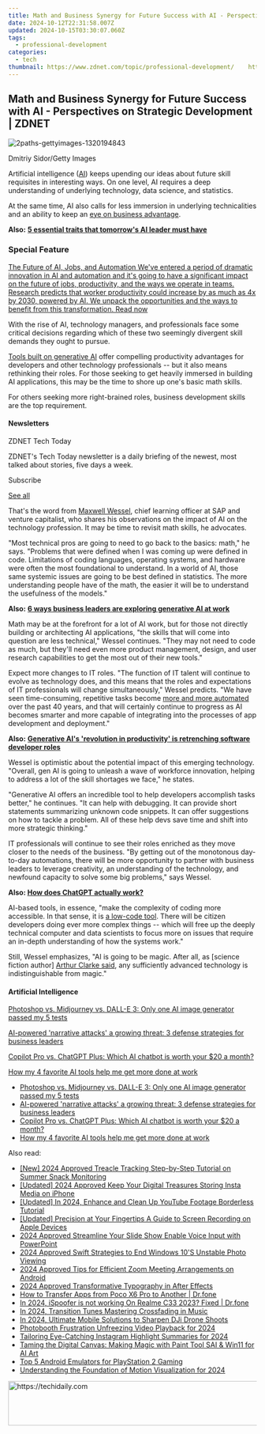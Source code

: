 ```yaml
---
title: Math and Business Synergy for Future Success with AI - Perspectives on Strategic Development | ZDNET
date: 2024-10-12T22:31:58.007Z
updated: 2024-10-15T03:30:07.060Z
tags:
  - professional-development
categories:
  - tech
thumbnail: https://www.zdnet.com/topic/professional-development/    https://www.zdnet.com/a/img/resize/cf620c406d9882ab97dd3353b842adf94e428e79/2023/09/26/3c2c8202-701f-403f-b22d-8d1df03a9b9d/2paths-gettyimages-1320194843.jpg?width=170&height=96&fit=crop&auto=webp
---
```


## Math and Business Synergy for Future Success with AI - Perspectives on Strategic Development | ZDNET

![2paths-gettyimages-1320194843](https://www.zdnet.com/a/img/resize/500a9d2fd44402d0e3411cb1f3a580edc66f5b4f/2023/09/26/3c2c8202-701f-403f-b22d-8d1df03a9b9d/2paths-gettyimages-1320194843.jpg?auto=webp&width=1280)

Dmitriy Sidor/Getty Images

Artificial intelligence ([AI](https://www.zdnet.com/article/what-is-ai-heres-everything-you-need-to-know-about-artificial-intelligence/)) keeps upending our ideas about future skill requisites in interesting ways. On one level, AI requires a deep understanding of underlying technology, data science, and statistics. 

At the same time, AI also calls for less immersion in underlying technicalities and an ability to keep an [eye on business advantage](https://www.zdnet.com/article/why-companies-must-use-ai-to-think-differently-and-not-simply-to-cut-costs/). 

**Also:** [**5 essential traits that tomorrow's AI leader must have**](https://www.zdnet.com/article/5-essential-traits-that-tomorrows-ai-leader-must-have/)

### Special Feature

[The Future of AI, Jobs, and Automation We've entered a period of dramatic innovation in AI and automation and it's going to have a significant impact on the future of jobs, productivity, and the ways we operate in teams. Research predicts that worker productivity could increase by as much as 4x by 2030, powered by AI. We unpack the opportunities and the ways to benefit from this transformation.  Read now](https://www.zdnet.com/collection/the-future-of-ai-jobs-and-automation/)

With the rise of AI, technology managers, and professionals face some critical decisions regarding which of these two seemingly divergent skill demands they ought to pursue.

[Tools built on generative AI](https://www.zdnet.com/article/6-ai-tools-that-can-supercharge-your-everyday-life-and-work/) offer compelling productivity advantages for developers and other technology professionals -- but it also means rethinking their roles. For those seeking to get heavily immersed in building AI applications, this may be the time to shore up one's basic math skills. 

For others seeking more right-brained roles, business development skills are the top requirement. 

#### Newsletters

ZDNET Tech Today

ZDNET's Tech Today newsletter is a daily briefing of the newest, most talked about stories, five days a week.

 Subscribe

[See all](https://www.zdnet.com/newsletters/)

That's the word from [Maxwell Wessel](https://www.linkedin.com/in/maxwellelliot/), chief learning officer at SAP and venture capitalist, who shares his observations on the impact of AI on the technology profession. It may be time to revisit math skills, he advocates. 

"Most technical pros are going to need to go back to the basics: math," he says. "Problems that were defined when I was coming up were defined in code. Limitations of coding languages, operating systems, and hardware were often the most foundational to understand. In a world of AI, those same systemic issues are going to be best defined in statistics. The more understanding people have of the math, the easier it will be to understand the usefulness of the models."

**Also:** [**6 ways business leaders are exploring generative AI at work**](https://www.zdnet.com/article/6-ways-business-leaders-are-exploring-generative-ai-at-work/)

Math may be at the forefront for a lot of AI work, but for those not directly building or architecting AI applications, "the skills that will come into question are less technical," Wessel continues. "They may not need to code as much, but they'll need even more product management, design, and user research capabilities to get the most out of their new tools."

Expect more changes to IT roles. "The function of IT talent will continue to evolve as technology does, and this means that the roles and expectations of IT professionals will change simultaneously," Wessel predicts. "We have seen time-consuming, repetitive tasks become [more and more automated](https://www.zdnet.com/article/ai-has-the-potential-to-automate-40-of-the-average-work-day/) over the past 40 years, and that will certainly continue to progress as AI becomes smarter and more capable of integrating into the processes of app development and deployment."

**Also:** [**Generative AI's 'revolution in productivity' is retrenching software developer roles**](https://www.zdnet.com/article/generative-ais-revolution-in-productivity-are-retrenching-software-developer-roles/)

Wessel is optimistic about the potential impact of this emerging technology. "Overall, gen AI is going to unleash a wave of workforce innovation, helping to address a lot of the skill shortages we face," he states.

"Generative AI offers an incredible tool to help developers accomplish tasks better," he continues. "It can help with debugging. It can provide short statements summarizing unknown code snippets. It can offer suggestions on how to tackle a problem. All of these help devs save time and shift into more strategic thinking."

IT professionals will continue to see their roles enriched as they move closer to the needs of the business. "By getting out of the monotonous day-to-day automations, there will be more opportunity to partner with business leaders to leverage creativity, an understanding of the technology, and newfound capacity to solve some big problems," says Wessel. 

**Also: [How does ChatGPT actually work?](https://www.zdnet.com/article/how-does-chatgpt-work/)**

AI-based tools, in essence, "make the complexity of coding more accessible. In that sense, it is [a low-code tool](https://www.zdnet.com/article/everyone-loves-low-code-development-but-not-all-are-ready-for-it/). There will be citizen developers doing ever more complex things -- which will free up the deeply technical computer and data scientists to focus more on issues that require an in-depth understanding of how the systems work."  
  
Still, Wessel emphasizes, "AI is going to be magic. After all, as \[science fiction author\] [Arthur Clarke said](https://en.wikipedia.org/wiki/Clarke%27s%5Fthree%5Flaws), any sufficiently advanced technology is indistinguishable from magic."

#### Artificial Intelligence

[Photoshop vs. Midjourney vs. DALL-E 3: Only one AI image generator passed my 5 tests](https://www.zdnet.com/article/is-photoshops-new-text-to-image-as-good-as-midjourney-and-dall-e-we-test-it-and-see/ "Photoshop vs. Midjourney vs. DALL-E 3: Only one AI image generator passed my 5 tests")

[AI-powered 'narrative attacks' a growing threat: 3 defense strategies for business leaders](https://www.zdnet.com/article/ai-powered-narrative-attacks-a-growing-threat-3-defense-strategies-for-business-leaders/ "AI-powered 'narrative attacks' a growing threat: 3 defense strategies for business leaders")

[Copilot Pro vs. ChatGPT Plus: Which AI chatbot is worth your $20 a month?](https://www.zdnet.com/article/copilot-pro-vs-chatgpt-plus-which-is-ai-chatbot-is-worth-your-20-a-month/ "Copilot Pro vs. ChatGPT Plus: Which AI chatbot is worth your $20 a month?")

[How my 4 favorite AI tools help me get more done at work](https://www.zdnet.com/article/how-my-4-favorite-ai-tools-help-me-get-more-done-at-work/ "How my 4 favorite AI tools help me get more done at work")

* [Photoshop vs. Midjourney vs. DALL-E 3: Only one AI image generator passed my 5 tests](https://www.zdnet.com/article/is-photoshops-new-text-to-image-as-good-as-midjourney-and-dall-e-we-test-it-and-see/ "Photoshop vs. Midjourney vs. DALL-E 3: Only one AI image generator passed my 5 tests")
* [AI-powered 'narrative attacks' a growing threat: 3 defense strategies for business leaders](https://www.zdnet.com/article/ai-powered-narrative-attacks-a-growing-threat-3-defense-strategies-for-business-leaders/ "AI-powered 'narrative attacks' a growing threat: 3 defense strategies for business leaders")
* [Copilot Pro vs. ChatGPT Plus: Which AI chatbot is worth your $20 a month?](https://www.zdnet.com/article/copilot-pro-vs-chatgpt-plus-which-is-ai-chatbot-is-worth-your-20-a-month/ "Copilot Pro vs. ChatGPT Plus: Which AI chatbot is worth your $20 a month?")
* [How my 4 favorite AI tools help me get more done at work](https://www.zdnet.com/article/how-my-4-favorite-ai-tools-help-me-get-more-done-at-work/ "How my 4 favorite AI tools help me get more done at work")

<ins class="adsbygoogle"
     style="display:block"
     data-ad-format="autorelaxed"
     data-ad-client="ca-pub-7571918770474297"
     data-ad-slot="1223367746"></ins>

<ins class="adsbygoogle"
     style="display:block"
     data-ad-client="ca-pub-7571918770474297"
     data-ad-slot="8358498916"
     data-ad-format="auto"
     data-full-width-responsive="true"></ins>

<span class="atpl-alsoreadstyle">Also read:</span>
<div><ul>
<li><a href="https://screen-sharing-recording.techidaily.com/new-2024-approved-treacle-tracking-step-by-step-tutorial-on-summer-snack-monitoring/"><u>[New] 2024 Approved Treacle Tracking Step-by-Step Tutorial on Summer Snack Monitoring</u></a></li>
<li><a href="https://instagram-videos.techidaily.com/updated-2024-approved-keep-your-digital-treasures-storing-insta-media-on-iphone/"><u>[Updated] 2024 Approved Keep Your Digital Treasures Storing Insta Media on iPhone</u></a></li>
<li><a href="https://youtube-lab.techidaily.com/ed-in-2024-enhance-and-clean-up-youtube-footage-borderless-tutorial/"><u>[Updated] In 2024, Enhance and Clean Up YouTube Footage Borderless Tutorial</u></a></li>
<li><a href="https://visual-screen-recording.techidaily.com/updated-precision-at-your-fingertips-a-guide-to-screen-recording-on-apple-devices/"><u>[Updated] Precision at Your Fingertips A Guide to Screen Recording on Apple Devices</u></a></li>
<li><a href="https://some-tips.techidaily.com/2024-approved-streamline-your-slide-show-enable-voice-input-with-powerpoint/"><u>2024 Approved Streamline Your Slide Show Enable Voice Input with PowerPoint</u></a></li>
<li><a href="https://some-tips.techidaily.com/2024-approved-swift-strategies-to-end-windows-10s-unstable-photo-viewing/"><u>2024 Approved Swift Strategies to End Windows 10'S Unstable Photo Viewing</u></a></li>
<li><a href="https://some-tips.techidaily.com/2024-approved-tips-for-efficient-zoom-meeting-arrangements-on-android/"><u>2024 Approved Tips for Efficient Zoom Meeting Arrangements on Android</u></a></li>
<li><a href="https://some-tips.techidaily.com/2024-approved-transformative-typography-in-after-effects/"><u>2024 Approved Transformative Typography in After Effects</u></a></li>
<li><a href="https://blog-min.techidaily.com/how-to-transfer-apps-from-poco-x6-pro-to-another-drfone-by-drfone-transfer-from-android-transfer-from-android/"><u>How to Transfer Apps from Poco X6 Pro to Another | Dr.fone</u></a></li>
<li><a href="https://phone-solutions.techidaily.com/in-2024-ispoofer-is-not-working-on-realme-c33-2023-fixed-drfone-by-drfone-virtual-android/"><u>In 2024, iSpoofer is not working On Realme C33 2023? Fixed | Dr.fone</u></a></li>
<li><a href="https://some-tips.techidaily.com/in-2024-transition-tunes-mastering-crossfading-in-music/"><u>In 2024, Transition Tunes Mastering Crossfading in Music</u></a></li>
<li><a href="https://some-tips.techidaily.com/in-2024-ultimate-mobile-solutions-to-sharpen-dji-drone-shoots/"><u>In 2024, Ultimate Mobile Solutions to Sharpen DJi Drone Shoots</u></a></li>
<li><a href="https://some-tips.techidaily.com/photobooth-frustration-unfreezing-video-playback-for-2024/"><u>Photobooth Frustration Unfreezing Video Playback for 2024</u></a></li>
<li><a href="https://instagram-video-files.techidaily.com/tailoring-eye-catching-instagram-highlight-summaries-for-2024/"><u>Tailoring Eye-Catching Instagram Highlight Summaries for 2024</u></a></li>
<li><a href="https://windows11.techidaily.com/taming-the-digital-canvas-making-magic-with-paint-tool-sai-and-win11-for-ai-art/"><u>Taming the Digital Canvas: Making Magic with Paint Tool SAI & Win11 for AI Art</u></a></li>
<li><a href="https://desktop-recording.techidaily.com/top-5-android-emulators-for-playstation-2-gaming/"><u>Top 5 Android Emulators for PlayStation 2 Gaming</u></a></li>
<li><a href="https://some-tips.techidaily.com/understanding-the-foundation-of-motion-visualization-for-2024/"><u>Understanding the Foundation of Motion Visualization for 2024</u></a></li>
</ul></div>

<!-- affiliate ads begin -->
<a href="https://appsumo.8odi.net/c/5597632/2087394/7443" target="_top" id="2087394">
  <img src="//a.impactradius-go.com/display-ad/7443-2087394" border="0" alt="https://techidaily.com" width="728" height="90"/>
</a>
<img height="0" width="0" src="https://appsumo.8odi.net/i/5597632/2087394/7443" style="position:absolute;visibility:hidden;" border="0" />
<!-- affiliate ads end -->

